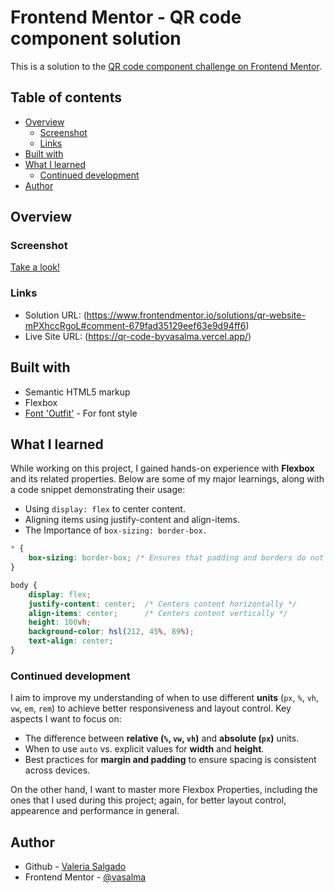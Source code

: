 # Frontend Mentor - QR code component solution

This is a solution to the [QR code component challenge on Frontend Mentor](https://www.frontendmentor.io/challenges/qr-code-component-iux_sIO_H). 


## Table of contents

- [Overview](#overview)
  - [Screenshot](#screenshot)
  - [Links](#links)
- [Built with](#built-with)
- [What I learned](#what-i-learned)
  - [Continued development](#continued-development)
- [Author](#author)


## Overview

### Screenshot

[Take a look!](my-result.png)

### Links

- Solution URL: (https://www.frontendmentor.io/solutions/qr-website-mPXhccRgoL#comment-679fad35129eef63e9d94ff6)
- Live Site URL: (https://qr-code-byvasalma.vercel.app/)

## Built with

- Semantic HTML5 markup
- Flexbox
- [Font 'Outfit'](https://fonts.google.com/specimen/Outfit) - For font style


## What I learned

While working on this project, I gained hands-on experience with **Flexbox** and its related properties. Below are some of my major learnings, along with a code snippet demonstrating their usage: 
- Using `display: flex` to center content.
- Aligning items using justify-content and align-items.
- The Importance of `box-sizing: border-box.`

```css
* {
    box-sizing: border-box; /* Ensures that padding and borders do not affect the total width of elements */
}

body {
    display: flex;
    justify-content: center;  /* Centers content horizontally */
    align-items: center;      /* Centers content vertically */
    height: 100vh;            
    background-color: hsl(212, 45%, 89%);
    text-align: center;
}
```

### Continued development

I aim to improve my understanding of when to use different **units** (`px`, `%`, `vh`, `vw`, `em`, `rem`) to achieve better responsiveness and layout control. Key aspects I want to focus on:  

- The difference between **relative (`%`, `vw`, `vh`)** and **absolute (`px`)** units.  
- When to use `auto` vs. explicit values for **width** and **height**.  
- Best practices for **margin and padding** to ensure spacing is consistent across devices.  

On the other hand, I want to master more Flexbox Properties, including the ones that I used during this project; again, for better layout control, appearence and performance in general.

## Author

- Github - [Valeria Salgado](https://github.com/vasalma)
- Frontend Mentor - [@vasalma](https://www.frontendmentor.io/profile/vasalma)


